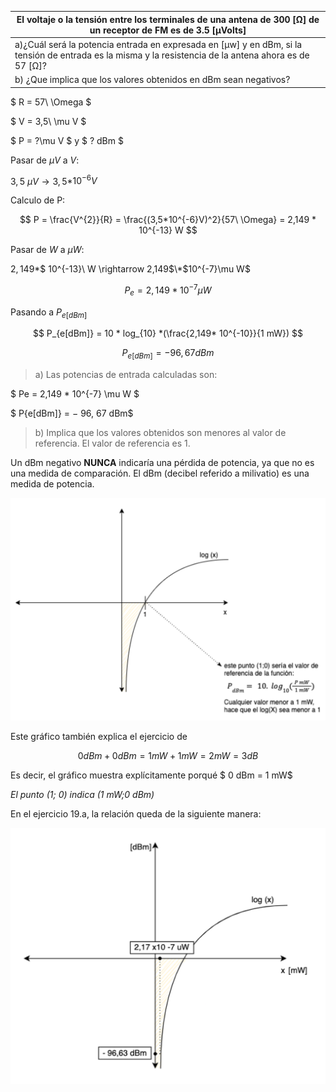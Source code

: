 | El voltaje o la tensión entre los terminales de una antena de 300 [Ω] de un receptor de FM es de 3.5 [μVolts]                                          |
| ------------------------------------------------------------------------------------------------------------------------------------------------------ |
| a)¿Cuál será la potencia entrada en expresada en [μw] y en dBm, si la tensión de entrada es la misma y la resistencia de la antena ahora es de 57 [Ω]? |
| b) ¿Que implica que los valores obtenidos en dBm sean negativos?                                                                                       |

$ R = 57\ \Omega $

$ V = 3,5\ \mu V $

$ P = ?\mu V $ y $ ? dBm $

Pasar de $\mu V$ a $V$:

$3,5\ \mu V \rightarrow 3,5$\*$10^{-6}V$

Calculo de P:

$$
P = \frac{V^{2}}{R} = \frac{(3,5*10^{-6}V)^2}{57\ \Omega} = 2,149 * 10^{-13} W
$$

Pasar de $W$ a $\mu W$:

$2,149$\*$ 10^{-13}\ W \rightarrow 2,149$\*$10^{-7}\mu W$

$$
P_e = 2,149*10^{-7} \mu W
$$

Pasando a $P_{e[dBm]}$

$$
P_{e[dBm]} = 10 * log_{10} *(\frac{2,149* 10^{-10}}{1 mW})
$$

$$
P_{e[dBm]} = − 96, 67 dBm
$$

> a) Las potencias de entrada calculadas son:

$ Pe = 2,149 $*$ 10^{-7} \mu W $

$ P{e[dBm]} = − 96, 67 dBm$

> b) Implica que los valores obtenidos son menores al valor de referencia. El valor de referencia es 1.

Un dBm negativo **NUNCA** indicaría una pérdida de potencia, ya que no es una medida de comparación.
El dBm (decibel referido a milivatio) es una medida de potencia.

![2.19 image](assets/2-19.png)

Este gráfico también explica el ejercicio de

$$
0 dBm + 0 dBm = 1 mW + 1 mW = 2 mW = 3 dB
$$

Es decir, el gráfico muestra explícitamente porqué $ 0 dBm = 1 mW$

_El punto (1; 0) indica (1 mW;0 dBm)_

En el ejercicio 19.a, la relación queda de la siguiente manera:

![2.19.a image](assets/2-19-a.png)
